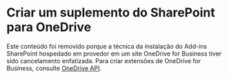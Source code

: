 
# Criar um suplemento do SharePoint para OneDrive

Este conteúdo foi removido porque a técnica da instalação do Add-ins SharePoint hospedado em provedor em um site OneDrive for Business tiver sido cancelamento enfatizada. Para criar extensões de OneDrive for Business, consulte  [OneDrive API](https://dev.onedrive.com/).
  
    
    

